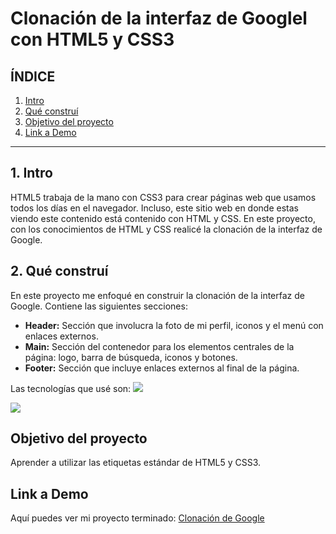 # Clonación de la interfaz de Googlel con HTML5 y CSS3


## **ÍNDICE**
1. [Intro](#)
2. [Qué construí](#)
3. [Objetivo del proyecto](#)
4. [Link a Demo](#)

****
## 1. Intro
HTML5 trabaja de la mano con CSS3 para crear páginas web que usamos todos los días en el navegador. Incluso, este sitio web en donde estas viendo este contenido está contenido con HTML y CSS. En este proyecto, con los conocimientos de HTML y CSS realicé la clonación de la interfaz de Google. 

## 2. Qué construí
En este proyecto me enfoqué en construir la clonación de la interfaz de Google.
Contiene las siguientes secciones: 
* **Header:** Sección que involucra la foto de mi perfil, iconos y el menú con enlaces externos. 
* **Main:** Sección del contenedor para los elementos centrales de la página: logo, barra de búsqueda, iconos y botones.
* **Footer:** Sección que incluye enlaces externos al final de la página.

Las tecnologías que usé son:
<img src="https://camo.githubusercontent.com/d63d473e728e20a286d22bb2226a7bf45a2b9ac6c72c59c0e61e9730bfe4168c/68747470733a2f2f696d672e736869656c64732e696f2f62616467652f48544d4c352d4533344632363f7374796c653d666f722d7468652d6261646765266c6f676f3d68746d6c35266c6f676f436f6c6f723d7768697465" />

<img src= "https://camo.githubusercontent.com/3a0f693cfa032ea4404e8e02d485599bd0d192282b921026e89d271aaa3d7565/68747470733a2f2f696d672e736869656c64732e696f2f62616467652f435353332d3135373242363f7374796c653d666f722d7468652d6261646765266c6f676f3d63737333266c6f676f436f6c6f723d7768697465" />

## Objetivo del proyecto
Aprender a utilizar las etiquetas estándar de HTML5 y CSS3.

## Link a Demo
Aquí puedes ver mi proyecto terminado: [Clonación de Google](#)
